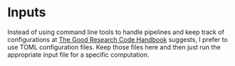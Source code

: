 # Inputs
Instead of using command line tools to handle pipelines and keep track of configurations at 
[The Good Research Code Handbook](https://goodresearch.dev/pipelines.html?highlight=argparse) suggests, 
I prefer to use TOML configuration files. Keep those files here and then just run the appropriate input 
file for a specific computation.
